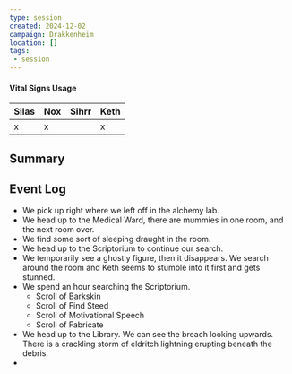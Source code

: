 ```yaml
---
type: session
created: 2024-12-02
campaign: Drakkenheim
location: []
tags:
 - session
---
```


####  Vital Signs Usage

| Silas | Nox | Sihrr | Keth |
| ----- | --- | ----- | ---- |
| x     | x   |       | x    |

## Summary

## Event Log

- We pick up right where we left off in the alchemy lab.
- We head up to the Medical Ward, there are mummies in one room, and the next room over. 
- We find some sort of sleeping draught in the room.
- We head up to the Scriptorium to continue our search.
- We temporarily see a ghostly figure, then it disappears. We search around the room and Keth seems to stumble into it first and gets stunned.
- We spend an hour searching the Scriptorium.
	- Scroll of Barkskin
	- Scroll of Find Steed
	- Scroll of Motivational Speech
	- Scroll of Fabricate
- We head up to the Library. We can see the breach looking upwards. There is a crackling storm of eldritch lightning erupting beneath the debris.
- 



